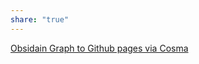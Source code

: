 ```yaml
---
share: "true"
---
```


[Obsidain Graph to Github pages via Cosma](https://forum.obsidian.md/t/share-the-graph-view-and-notes-as-html-page-for-free-with-obsidian2cosma/51070)